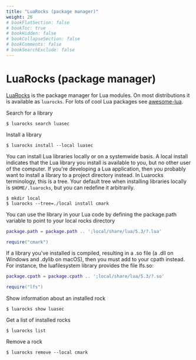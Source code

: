```yaml
---
title: "LuaRocks (package manager)"
weight: 26
# bookFlatSection: false
# bookToc: true
# bookHidden: false
# bookCollapseSection: false
# bookComments: false
# bookSearchExclude: false
---
```


# LuaRocks (package manager)

[LuaRocks](https://luarocks.org/) is the package manager for Lua modules. On most distributions it is available as `luarocks`. For lots of cool Lua packages see [awesome-lua](https://github.com/JaredSartin/awesome-lua).

Search for a library

```
$ luarocks search luasec
```

Install a library

```
$ luarocks install --local luasec
```

You can install Lua libraries locally or on a systemwide basis. A local install indicates that the Lua library you install is available to you, but no other user of the computer. If you're developing a Lua application, then you probably want to install a library to a project directory instead. In Luarocks terminology, this is a tree. Your default tree when installing libraries locally is `$HOME/.luarocks`, but you can redefine it arbitrarily.

```
$ mkdir local
$ luarocks --tree=./local install cmark
```

You can use the library in your Lua code by defining the package.path variable to point to your local rocks directory

```lua
package.path = package.path .. ';local/share/lua/5.3/?.lua'

require("cmark")
```

If a library you've installed is compiled, resulting in a .so file (a .dll on Windows and .dylib on macOS), then you must add to your cpath instead. For instance, the luafilesystem library provides the file lfs.so:

```lua
package.cpath = package.cpath .. ';local/share/lua/5.3/?.so'

require("lfs")
```

Show information about an installed rock

```
$ luarocks show luasec
```

Get a list of installed rocks

```
$ luarocks list
```

Remove a rock

```
$ luarocks remove --local cmark
```

